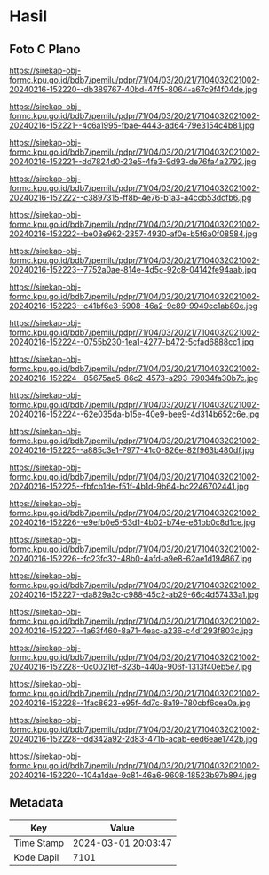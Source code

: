 # Hasil

## Foto C Plano

https://sirekap-obj-formc.kpu.go.id/bdb7/pemilu/pdpr/71/04/03/20/21/7104032021002-20240216-152220--db389767-40bd-47f5-8064-a67c9f4f04de.jpg

https://sirekap-obj-formc.kpu.go.id/bdb7/pemilu/pdpr/71/04/03/20/21/7104032021002-20240216-152221--4c6a1995-fbae-4443-ad64-79e3154c4b81.jpg

https://sirekap-obj-formc.kpu.go.id/bdb7/pemilu/pdpr/71/04/03/20/21/7104032021002-20240216-152221--dd7824d0-23e5-4fe3-9d93-de76fa4a2792.jpg

https://sirekap-obj-formc.kpu.go.id/bdb7/pemilu/pdpr/71/04/03/20/21/7104032021002-20240216-152222--c3897315-ff8b-4e76-b1a3-a4ccb53dcfb6.jpg

https://sirekap-obj-formc.kpu.go.id/bdb7/pemilu/pdpr/71/04/03/20/21/7104032021002-20240216-152222--be03e962-2357-4930-af0e-b5f6a0f08584.jpg

https://sirekap-obj-formc.kpu.go.id/bdb7/pemilu/pdpr/71/04/03/20/21/7104032021002-20240216-152223--7752a0ae-814e-4d5c-92c8-04142fe94aab.jpg

https://sirekap-obj-formc.kpu.go.id/bdb7/pemilu/pdpr/71/04/03/20/21/7104032021002-20240216-152223--c41bf6e3-5908-46a2-9c89-9949cc1ab80e.jpg

https://sirekap-obj-formc.kpu.go.id/bdb7/pemilu/pdpr/71/04/03/20/21/7104032021002-20240216-152224--0755b230-1ea1-4277-b472-5cfad6888cc1.jpg

https://sirekap-obj-formc.kpu.go.id/bdb7/pemilu/pdpr/71/04/03/20/21/7104032021002-20240216-152224--85675ae5-86c2-4573-a293-79034fa30b7c.jpg

https://sirekap-obj-formc.kpu.go.id/bdb7/pemilu/pdpr/71/04/03/20/21/7104032021002-20240216-152224--62e035da-b15e-40e9-bee9-4d314b652c6e.jpg

https://sirekap-obj-formc.kpu.go.id/bdb7/pemilu/pdpr/71/04/03/20/21/7104032021002-20240216-152225--a885c3e1-7977-41c0-826e-82f963b480df.jpg

https://sirekap-obj-formc.kpu.go.id/bdb7/pemilu/pdpr/71/04/03/20/21/7104032021002-20240216-152225--fbfcb1de-f51f-4b1d-9b64-bc2246702441.jpg

https://sirekap-obj-formc.kpu.go.id/bdb7/pemilu/pdpr/71/04/03/20/21/7104032021002-20240216-152226--e9efb0e5-53d1-4b02-b74e-e61bb0c8d1ce.jpg

https://sirekap-obj-formc.kpu.go.id/bdb7/pemilu/pdpr/71/04/03/20/21/7104032021002-20240216-152226--fc23fc32-48b0-4afd-a9e8-62ae1d194867.jpg

https://sirekap-obj-formc.kpu.go.id/bdb7/pemilu/pdpr/71/04/03/20/21/7104032021002-20240216-152227--da829a3c-c988-45c2-ab29-66c4d57433a1.jpg

https://sirekap-obj-formc.kpu.go.id/bdb7/pemilu/pdpr/71/04/03/20/21/7104032021002-20240216-152227--1a63f460-8a71-4eac-a236-c4d1293f803c.jpg

https://sirekap-obj-formc.kpu.go.id/bdb7/pemilu/pdpr/71/04/03/20/21/7104032021002-20240216-152228--0c00216f-823b-440a-906f-1313f40eb5e7.jpg

https://sirekap-obj-formc.kpu.go.id/bdb7/pemilu/pdpr/71/04/03/20/21/7104032021002-20240216-152228--1fac8623-e95f-4d7c-8a19-780cbf6cea0a.jpg

https://sirekap-obj-formc.kpu.go.id/bdb7/pemilu/pdpr/71/04/03/20/21/7104032021002-20240216-152228--dd342a92-2d83-471b-acab-eed6eae1742b.jpg

https://sirekap-obj-formc.kpu.go.id/bdb7/pemilu/pdpr/71/04/03/20/21/7104032021002-20240216-152220--104a1dae-9c81-46a6-9608-18523b97b894.jpg


## Metadata

| Key        | Value               |
| ---------- | ------------------- |
| Time Stamp | 2024-03-01 20:03:47 |
| Kode Dapil | 7101                |



